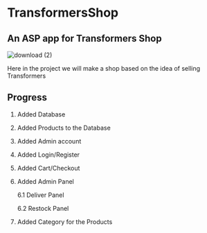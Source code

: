 # TransformersShop
## An ASP app for Transformers Shop
![download (2)](https://github.com/Hristo-Marinov/Transformers-Shop/assets/129615640/2d782c4b-2a29-4899-a898-1e522ebd8ccb)

Here in the project we will make a shop based on the idea of selling Transformers
## Progress
1. Added Database
2. Added Products to the Database
3. Added Admin account
4. Added Login/Register
5. Added Cart/Checkout
6. Added Admin Panel
   
    6.1 Deliver Panel
   
    6.2 Restock Panel
7. Added Category for the Products

